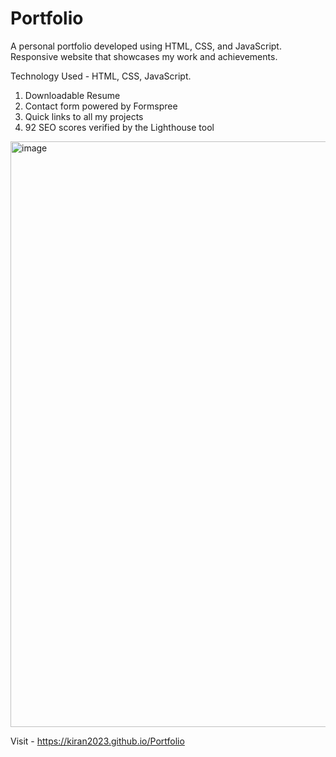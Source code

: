 # Portfolio
A personal portfolio developed using HTML, CSS, and JavaScript. Responsive website that showcases my work and achievements.

Technology Used - HTML, CSS, JavaScript.

1. Downloadable Resume
2. Contact form powered by Formspree
3. Quick links to all my projects
4. 92 SEO scores verified by the Lighthouse tool

<img width="937" alt="image" src="https://github.com/kiran2023/Portfolio/assets/88279441/8af7b01c-6ea0-4c6e-81d5-397e4abc7fea">

Visit - https://kiran2023.github.io/Portfolio
